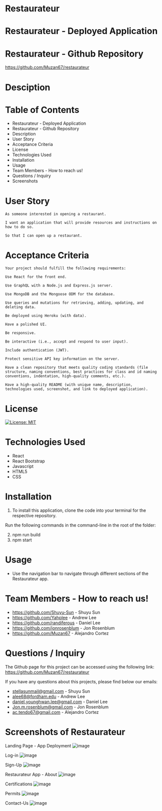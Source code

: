 # Restaurateur

# Restaurateur - Deployed Application

# Restaurateur - Github Repository

https://github.com/Muzan67/restaurateur

# Desciption

# Table of Contents

- Restaurateur - Deployed Application
- Restaurateur - Github Repository
- Description
- User Story
- Acceptance Criteria
- License
- Technologies Used
- Installation
- Usage
- Team Members - How to reach us!
- Questions / Inquiry
- Screenshots

# User Story

```
As someone interested in opening a restaurant.

I want an application that will provide resources and instructions on how to do so.

So that I can open up a restaurant.

```

# Acceptance Criteria

```
Your project should fulfill the following requirements:

Use React for the front end.

Use GraphQL with a Node.js and Express.js server.

Use MongoDB and the Mongoose ODM for the database.

Use queries and mutations for retrieving, adding, updating, and deleting data.

Be deployed using Heroku (with data).

Have a polished UI.

Be responsive.

Be interactive (i.e., accept and respond to user input).

Include authentication (JWT).

Protect sensitive API key information on the server.

Have a clean repository that meets quality coding standards (file structure, naming conventions, best practices for class and id naming conventions, indentation, high-quality comments, etc.).

Have a high-quality README (with unique name, description, technologies used, screenshot, and link to deployed application).

```

# License

[![License: MIT](https://img.shields.io/badge/License-MIT-yellow.svg)](https://opensource.org/licenses/MIT)

# Technologies Used

- React
- React Bootstrap
- Javascript
- HTML5
- CSS

# Installation

1. To install this application, clone the code into your terminal for the respective repository.

Run the following commands in the command-line in the root of the folder:

2. npm run build
3. npm start

# Usage

- Use the navigation bar to navigate through different sections of the Restaurateur app.

# Team Members - How to reach us!

- https://github.com/Shuyu-Sun - Shuyu Sun
- https://github.com/Yahplee - Andrew Lee
- https://github.com/randiferous - Daniel Lee
- https://github.com/jonrosenblum - Jon Rosenblum
- https://github.com/Muzan67 - Alejandro Cortez

# Questions / Inquiry

The Github page for this project can be accessed using the following link: https://github.com/Muzan67/restaurateur

If you have any questions about this projects, please find below our emails:

- stellasunmail@gmail.com - Shuyu Sun
- alee68@fordham.edu - Andrew Lee
- daniel.younghwan.lee@gmail.com - Daniel Lee
- Jon.m.rosenblum@gmail.com - Jon Rosenblum
- ac.tendo67@gmail.com - Alejandro Cortez

# Screenshots of Restaurateur

Landing Page - App Deployment
![image](https://user-images.githubusercontent.com/102841726/190304167-3115cee8-c6d6-42e5-9744-86e859e86b0b.png)

Log-in
![image](https://user-images.githubusercontent.com/102841726/190304327-b1776618-1c04-4246-9aff-1d34f30810fd.png)

Sign-Up
![image](https://user-images.githubusercontent.com/102841726/190304488-0bf4f4ce-0ef8-408c-bba2-dafaea297f2a.png)

Restaurateur App - About
![image](https://user-images.githubusercontent.com/102841726/190304669-b387823d-d095-4bcb-8b8e-8636a8dc925f.png)

Certifications
![image](https://user-images.githubusercontent.com/102841726/190304958-b905ba5b-f117-4c92-9480-b814292d3917.png)

Permits
![image](https://user-images.githubusercontent.com/102841726/190305046-fadd0c89-8977-4a0e-8fa0-05ac02135799.png)

Contact-Us
![image](https://user-images.githubusercontent.com/102841726/190305623-ed501f8f-9b88-41bb-addd-d6e958746670.png)
